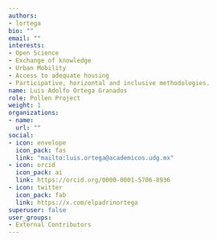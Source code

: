 ```yaml
---
authors:
- lortega
bio: ""
email: ""
interests:
- Open Science
- Exchange of knowledge
- Urban Mobility
- Access to adequate housing
- Participative, horizontal and inclusive methodologies.
name: Luis Adolfo Ortega Granados
role: Pollen Project
weight: 1
organizations:
- name: 
  url: ""
social:
- icon: envelope
  icon_pack: fas
  link: "mailto:luis.ortega@academicos.udg.mx"
- icon: orcid
  icon_pack: ai
  link: https://orcid.org/0000-0001-5706-8936
- icon: twitter
  icon_pack: fab
  link: https://x.com/elpadrinortega
superuser: false
user_groups:
- External Contributors
---
```

